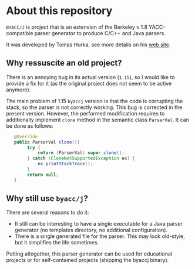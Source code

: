 # About this repository

`BYACC/J` is project that is an extension of the Berkeley v 1.8 YACC-compatible parser generator to produce C/C++ and Java parsers.

It was developed by Tomas Hurka, see more details on his [web site](http://byaccj.sourceforge.net/).

## Why ressuscite an old project?

There is an annoying bug in its actual version (`1.15`), so I would like to provide a fix for it (as the original project does not seem to be active anymore).

The main problem of 1.15 `byaccj` version is that the code is corrupting the stack, so the parser is not correctly working. This bug is corrected in the present version. However, the performed modification requires to additionally implement `clone` method in the semantic class `ParserVal`. It can be done as follows:
```java
   @Override
   public ParserVal clone(){
        try {
            return (ParserVal) super.clone();
        } catch (CloneNotSupportedException ex) {
            ex.printStackTrace();
        }
        return null;
   }
```

## Why still use `byacc/j`?

There are several reasons to do it:

- It still can be interesting to have a single executable for a Java parser generator (no templates directory, no additional configuration).
- There is a single generated file for the parser. This may look old-style, but it simplifies the life sometimes.

Putting altogether, this parser generator can be used for educational projects or for self-contained projects (shipping the byaccj binary). 
